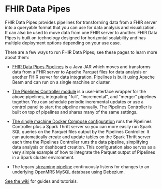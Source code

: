# FHIR Data Pipes

FHIR Data Pipes provides pipelines for transforming data from a FHIR server into
a queryable format that you can use for data analysis and visualization. It can
also be used to move data from one FHIR server to another. FHIR Data Pipes is
built on technology designed for horizontal scalability and has multiple
deployment options depending on your use case.

There are a few ways to run FHIR Data Pipes; see these pages to learn more about
them:

- [FHIR Data Pipes Pipelines](pipelines/batch) is a Java JAR which moves and
  transforms data from a FHIR server to Apache Parquet files for data analysis
  or another FHIR server for data integration. Pipelines is built using Apache
  Beam and can run on a single machine or cluster.

- [The Pipelines Controller module](pipelines/controller) is a user-interface
  wrapper for the above pipelines, integrating "full", "incremental", and
  "merger" pipelines together. You can schedule periodic incremental updates or
  use a control panel to start the pipeline manually. The Pipelines Controller
  is built on top of pipelines and shares many of the same settings.

- [The single machine Docker Compose configuration](https://github.com/google/fhir-data-pipes/wiki/Analytics-on-a-single-machine-using-Docker)
  runs the Pipelines Controller plus a Spark Thrift server so you can more
  easily run Spark SQL queries on the Parquet files output by the Pipelines
  Controller. It can automatically create and update tables on the Spark Thrift
  server each time the Pipelines Controller runs the data pipeline, simplifying
  data analysis or dashboard creation. This configuration also serves as a very
  simple example of how to integrate the Parquet output of Pipelines in a Spark
  cluster environment.

- The legacy [streaming pipeline](pipelines/streaming) continuously listens for
  changes to an underlying OpenMRS MySQL database using Debezium.

[See the wiki](https://github.com/google/fhir-data-pipes/wiki) for guides and
tutorials.
